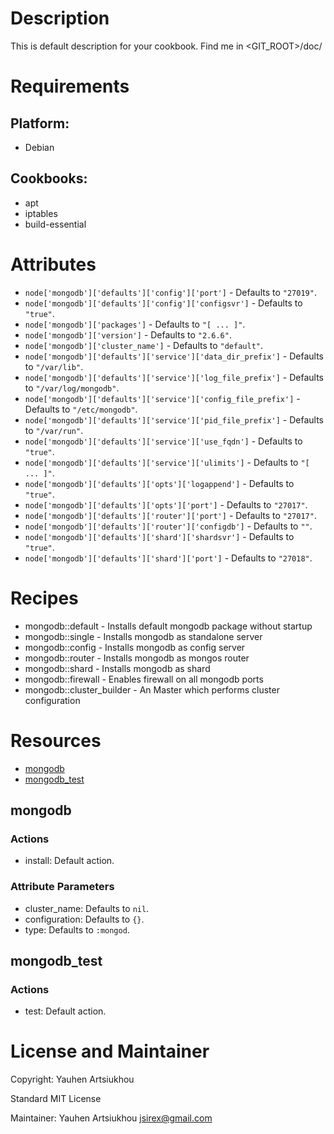 # Description

This is default description for your cookbook.
Find me in \<GIT_ROOT\>/doc/

# Requirements

## Platform:

* Debian

## Cookbooks:

* apt
* iptables
* build-essential

# Attributes

* `node['mongodb']['defaults']['config']['port']` -  Defaults to `"27019"`.
* `node['mongodb']['defaults']['config']['configsvr']` -  Defaults to `"true"`.
* `node['mongodb']['packages']` -  Defaults to `"[ ... ]"`.
* `node['mongodb']['version']` -  Defaults to `"2.6.6"`.
* `node['mongodb']['cluster_name']` -  Defaults to `"default"`.
* `node['mongodb']['defaults']['service']['data_dir_prefix']` -  Defaults to `"/var/lib"`.
* `node['mongodb']['defaults']['service']['log_file_prefix']` -  Defaults to `"/var/log/mongodb"`.
* `node['mongodb']['defaults']['service']['config_file_prefix']` -  Defaults to `"/etc/mongodb"`.
* `node['mongodb']['defaults']['service']['pid_file_prefix']` -  Defaults to `"/var/run"`.
* `node['mongodb']['defaults']['service']['use_fqdn']` -  Defaults to `"true"`.
* `node['mongodb']['defaults']['service']['ulimits']` -  Defaults to `"[ ... ]"`.
* `node['mongodb']['defaults']['opts']['logappend']` -  Defaults to `"true"`.
* `node['mongodb']['defaults']['opts']['port']` -  Defaults to `"27017"`.
* `node['mongodb']['defaults']['router']['port']` -  Defaults to `"27017"`.
* `node['mongodb']['defaults']['router']['configdb']` -  Defaults to `""`.
* `node['mongodb']['defaults']['shard']['shardsvr']` -  Defaults to `"true"`.
* `node['mongodb']['defaults']['shard']['port']` -  Defaults to `"27018"`.

# Recipes

* mongodb::default - Installs default mongodb package without startup
* mongodb::single - Installs mongodb as standalone server
* mongodb::config - Installs mongodb as config server
* mongodb::router - Installs mongodb as mongos router
* mongodb::shard - Installs mongodb as shard
* mongodb::firewall - Enables firewall on all mongodb ports
* mongodb::cluster_builder - An Master which performs cluster configuration

# Resources

* [mongodb](#mongodb)
* [mongodb_test](#mongodb_test)

## mongodb

### Actions

- install:  Default action.

### Attribute Parameters

- cluster_name:  Defaults to <code>nil</code>.
- configuration:  Defaults to <code>{}</code>.
- type:  Defaults to <code>:mongod</code>.

## mongodb_test

### Actions

- test:  Default action.

# License and Maintainer

Copyright: Yauhen Artsiukhou

Standard MIT License

Maintainer: Yauhen Artsiukhou <jsirex@gmail.com>
